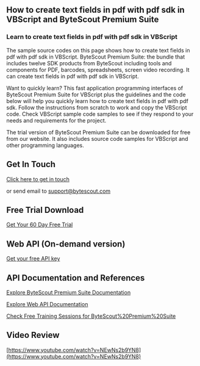 ## How to create text fields in pdf with pdf sdk in VBScript and ByteScout Premium Suite

### Learn to create text fields in pdf with pdf sdk in VBScript

The sample source codes on this page shows how to create text fields in pdf with pdf sdk in VBScript. ByteScout Premium Suite: the bundle that includes twelve SDK products from ByteScout including tools and components for PDF, barcodes, spreadsheets, screen video recording. It can create text fields in pdf with pdf sdk in VBScript.

Want to quickly learn? This fast application programming interfaces of ByteScout Premium Suite for VBScript plus the guidelines and the code below will help you quickly learn how to create text fields in pdf with pdf sdk. Follow the instructions from scratch to work and copy the VBScript code. Check VBScript sample code samples to see if they respond to your needs and requirements for the project.

The trial version of ByteScout Premium Suite can be downloaded for free from our website. It also includes source code samples for VBScript and other programming languages.

## Get In Touch

[Click here to get in touch](https://bytescout.zendesk.com/hc/en-us/requests/new?subject=ByteScout%20Premium%20Suite%20Question)

or send email to [support@bytescout.com](mailto:support@bytescout.com?subject=ByteScout%20Premium%20Suite%20Question) 

## Free Trial Download

[Get Your 60 Day Free Trial](https://bytescout.com/download/web-installer?utm_source=github-readme)

## Web API (On-demand version)

[Get your free API key](https://pdf.co/documentation/api?utm_source=github-readme)

## API Documentation and References

[Explore ByteScout Premium Suite Documentation](https://bytescout.com/documentation/index.html?utm_source=github-readme)

[Explore Web API Documentation](https://pdf.co/documentation/api?utm_source=github-readme)

[Check Free Training Sessions for ByteScout%20Premium%20Suite](https://academy.bytescout.com/)

## Video Review

[https://www.youtube.com/watch?v=NEwNs2b9YN8](https://www.youtube.com/watch?v=NEwNs2b9YN8)